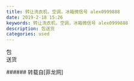 ```yaml
---
title: 转让洗衣机，空调，冰箱微信号 alex0999888
date: 2019-2-18 15:26
keywords: 转让洗衣机，空调，冰箱微信号 alex0999888
description: 包送货
categories: used
---
```

<td class="t_f" id="postmessage_3050109">

包<br/>
<img alt="" border="0" class="zoom" data-cf-modified-230d3d47a77162af78550735-="" file="http://www.flw.ph/data/appbyme/upload/image/201902/18/fXQ0hm8hedAy.jpg" id="aimg_nj3x3" lazyloadthumb="1" onclick="" onmouseover="" src="http://www.flw.ph/data/appbyme/upload/image/201902/18/fXQ0hm8hedAy.jpg"/><br/>
<img alt="" border="0" class="zoom" data-cf-modified-230d3d47a77162af78550735-="" file="http://www.flw.ph/data/appbyme/upload/image/201902/18/PwR35vdTJKYk.jpg" id="aimg_niX3F" lazyloadthumb="1" onclick="" onmouseover="" src="http://www.flw.ph/data/appbyme/upload/image/201902/18/PwR35vdTJKYk.jpg"/><br/>
<img alt="" border="0" class="zoom" data-cf-modified-230d3d47a77162af78550735-="" file="http://www.flw.ph/data/appbyme/upload/image/201902/18/MPty04auKRFn.jpg" id="aimg_pvdwv" lazyloadthumb="1" onclick="" onmouseover="" src="http://www.flw.ph/data/appbyme/upload/image/201902/18/MPty04auKRFn.jpg"/><br/>
<img alt="" border="0" class="zoom" data-cf-modified-230d3d47a77162af78550735-="" file="http://www.flw.ph/data/appbyme/upload/image/201902/18/owZ0aoYPCg0N.jpg" id="aimg_Vqjwb" lazyloadthumb="1" onclick="" onmouseover="" src="http://www.flw.ph/data/appbyme/upload/image/201902/18/owZ0aoYPCg0N.jpg"/><br/>
送货<br/>
</td>
###### 转载自[菲龙网]